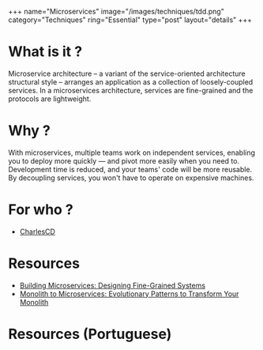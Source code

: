 +++
name="Microservices"
image="/images/techniques/tdd.png"
category="Techniques"
ring="Essential"
type="post"
layout="details"
+++

# What is it ?

Microservice architecture – a variant of the service-oriented architecture structural style – arranges an application as a collection of loosely-coupled services. In a microservices architecture, services are fine-grained and the protocols are lightweight.

# Why ?

With microservices, multiple teams work on independent services, enabling you to deploy more quickly — and pivot more easily when you need to. Development time is reduced, and your teams' code will be more reusable. By decoupling services, you won't have to operate on expensive machines.

# For who ?

* [CharlesCD](https://charlescd.io/)

# Resources

* [Building Microservices: Designing Fine-Grained Systems](https://samnewman.io/books/building_microservices/)
* [Monolith to Microservices: Evolutionary Patterns to Transform Your Monolith](https://samnewman.io/books/monolith-to-microservices/)

# Resources (Portuguese)
